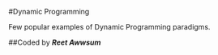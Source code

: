 #Dynamic Programming

Few popular examples of Dynamic Programming paradigms.

##Coded by ***Reet Awwsum***